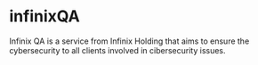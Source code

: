 # infinixQA
Infinix QA is a service from Infinix Holding that aims to ensure the cybersecurity to all clients involved in cibersecurity issues.
